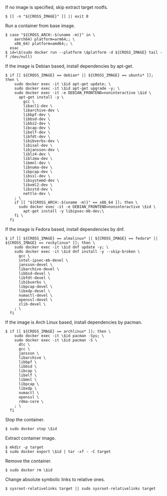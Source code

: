 If no image is specified, skip extract target rootfs.

```
$ [[ -n "${CROSS_IMAGE}" ]] || exit 0
```

Run a container from base image.

```
$ case "${CROSS_ARCH:-$(uname -m)}" in \
    aarch64) platform=arm64;; \
    x86_64) platform=amd64;; \
  esac
$ id=\$(sudo docker run --platform \$platform -d ${CROSS_IMAGE} tail -f /dev/null)
```

If the image is Debian based, install dependencies by apt-get.

```
$ if [[ ${CROSS_IMAGE} == debian* || ${CROSS_IMAGE} == ubuntu* ]]; then \
    sudo docker exec -it \$id apt-get update; \
    sudo docker exec -it \$id apt-get upgrade -y; \
    sudo docker exec -it -e DEBIAN_FRONTEND=noninteractive \$id \
      apt-get install -y \
        gcc \
        libacl1-dev \
        libarchive-dev \
        libbpf-dev \
        libbsd-dev \
        libbz2-dev \
        libcap-dev \
        libelf-dev \
        libfdt-dev \
        libibverbs-dev \
        libisal-dev \
        libjansson-dev \
        liblz4-dev \
        liblzma-dev \
        libmnl-dev \
        libnuma-dev \
        libpcap-dev \
        libssl-dev \
        libsystemd-dev \
        libxml2-dev \
        libzstd-dev \
        nettle-dev \
    ; \
    if [[ "${CROSS_ARCH:-$(uname -m)}" == x86_64 ]]; then \
      sudo docker exec -it -e DEBIAN_FRONTEND=noninteractive \$id \
        apt-get install -y libipsec-mb-dev;\
    fi \
  fi
```

If the image is Fedora based, install dependencies by dnf.

```
$ if [[ ${CROSS_IMAGE} == almalinux* || ${CROSS_IMAGE} == fedora* || ${CROSS_IMAGE} == rockylinux* ]]; then \
    sudo docker exec -it \$id dnf update -y; \
    sudo docker exec -it \$id dnf install -y --skip-broken \
      gcc \
      intel-ipsec-mb-devel \
      jansson-devel \
      libarchive-devel \
      libbsd-devel \
      libfdt-devel \
      libibverbs \
      libpcap-devel \
      libxdp-devel \
      numactl-devel \
      openssl-devel \
      zlib-devel \
    ; \
  fi
```

If the image is Arch Linux based, install dependencies by pacman.

```
$ if [[ ${CROSS_IMAGE} == archlinux* ]]; then \
    sudo docker exec -it \$id pacman -Syu; \
    sudo docker exec -it \$id pacman -S \
      dtc \
      gcc \
      jansson \
      libarchive \
      libbpf \
      libbsd \
      libcap \
      libelf \
      libmnl \
      libpcap \
      libxdp \
      numactl \
      openssl \
      rdma-core \
    ; \
  fi
```

Stop the container.

```
$ sudo docker stop \$id
```

Extract container image.

```
$ mkdir -p target
$ sudo docker export \$id | tar -xf - -C target
```

Remove the container.

```
$ sudo docker rm \$id
```

Change absolute symbolic links to relative ones.

```
$ sysroot-relativelinks target || sudo sysroot-relativelinks target
```
